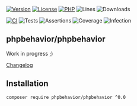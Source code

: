 [![Version](https://img.shields.io/badge/version-0.0.0-4B9081.svg)](https://github.com/phpbehavior/phpbehavior/tree/0.0.0)
[![License](https://poser.pugx.org/phpbehavior/phpbehavior/license)](https://github.com/phpbehavior/phpbehavior/blob/master/LICENSE)
[![PHP](https://img.shields.io/badge/php-^7.4||^8.0-blue.svg)](https://php.net)
![Lines](https://img.shields.io/badge/code%20lines-1,477-blue.svg)
![Downloads](https://poser.pugx.org/phpbehavior/phpbehavior/downloads)

[![CI](https://github.com/phpbehavior/phpbehavior/actions/workflows/ci.yml/badge.svg?branch=master)](https://github.com/phpbehavior/phpbehavior/actions/workflows/ci.yml)
![Tests](https://img.shields.io/badge/tests-3-blue.svg)
![Assertions](https://img.shields.io/badge/assertions-4-blue.svg)
![Coverage](https://img.shields.io/badge/coverage-85%25-success.svg)
![Infection](https://img.shields.io/badge/infection-8%25-success.svg)

## phpbehavior/phpbehavior

Work in progress ;)

[Changelog](changelog.md)

## Installation

```
composer require phpbehavior/phpbehavior ^0.0
```
